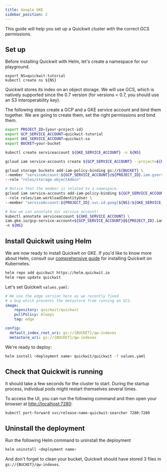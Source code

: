 ```yaml
---
title: Google GKE
sidebar_position: 2
---
```


This guide will help you set up a Quickwit cluster with the correct GCS permissions.


## Set up

Before installing Quickwit with Helm, let's create a namespace for our playground.

```
export NS=quickwit-tutorial
kubectl create ns ${NS}
```

Quickwit stores its index on an object storage. We will use GCS, which is natively supported since the 0.7 version (for versions < 0.7, you should use an S3 interoperability key).

The following steps create a GCP and a GKE service account and bind them together.
We are going to create them, set the right permissions and bind them.

```bash
export PROJECT_ID={your-project-id}
export GCP_SERVICE_ACCOUNT=quickwit-tutorial
export GKE_SERVICE_ACCOUNT=quickwit-sa
export BUCKET=your-bucket

kubectl create serviceaccount ${GKE_SERVICE_ACCOUNT} -n ${NS}

gcloud iam service-accounts create ${GCP_SERVICE_ACCOUNT} --project=${PROJECT_ID}

gcloud storage buckets add-iam-policy-binding gs://${BUCKET} \
--member "serviceAccount:${GCP_SERVICE_ACCOUNT}@${PROJECT_ID}.iam.gserviceaccount.com" \
--role "roles/storage.objectAdmin"

# Notice that the member is related to a namespace.
gcloud iam service-accounts add-iam-policy-binding ${GCP_SERVICE_ACCOUNT}@${PROJECT_ID}.iam.gserviceaccount.com \
--role roles/iam.workloadIdentityUser \
--member "serviceAccount:${PROJECT_ID}.svc.id.goog[${NS}/${GKE_SERVICE_ACCOUNT}]"

# Now we can annotate our service account!
kubectl annotate serviceaccount ${GKE_SERVICE_ACCOUNT} \
iam.gke.io/gcp-service-account=${GCP_SERVICE_ACCOUNT}@${PROJECT_ID}.iam.gserviceaccount.com \
-n ${NS}
```

## Install Quickwit using Helm

We are now ready to install Quickwit on GKE. If you'd like to know more about Helm, consult our [comprehensive guide](./helm.md) for installing Quickwit on Kubernetes.

```bash
helm repo add quickwit https://helm.quickwit.io
helm repo update quickwit
```

Let's set Quickwit `values.yaml`:

```yaml
# We use the edge version here as we recently fixed
# a bug which prevents the metastore from running on GCS.
image:
    repository: quickwit/quickwit
    pullPolicy: Always
    tag: edge

config:
  default_index_root_uri: gs://{BUCKET}/qw-indexes
  metastore_uri: gs://{BUCKET}/qw-indexes

```

We're ready to deploy:

```bash
helm install <deployment name> quickwit/quickwit -f values.yaml
```

## Check that Quickwit is running

It should take a few seconds for the cluster to start. During the startup process, individual pods might restart themselves several times.

To access the UI, you can run the following command and then open your browser at [http://localhost:7280](http://localhost:7280):

```
kubectl port-forward svc/release-name-quickwit-searcher 7280:7280
```


## Uninstall the deployment

Run the following Helm command to uninstall the deployment

```bash
helm uninstall <deployment name>
```

And don't forget to clean your bucket, Quickwit should have stored 3 files in `gs://{BUCKET}/qw-indexes`.
